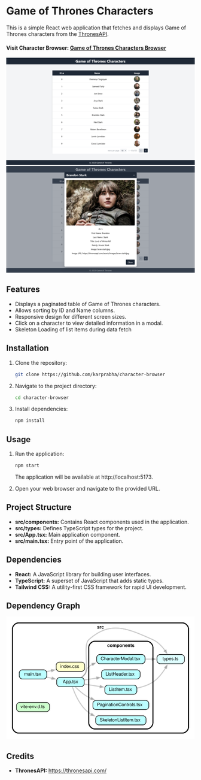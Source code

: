 # Game of Thrones Characters

This is a simple React web application that fetches and displays Game of Thrones characters from the [ThronesAPI](https://thronesapi.com/).

#### Visit Character Browser: [Game of Thrones Characters Browser](https://character-browser.netlify.app/)

![homescreen-img](./docs/images/1.png)
![modal-img](./docs/images/2.png)

## Features

-   Displays a paginated table of Game of Thrones characters.
-   Allows sorting by ID and Name columns.
-   Responsive design for different screen sizes.
-   Click on a character to view detailed information in a modal.
-   Skeleton Loading of list items during data fetch

## Installation

1.  Clone the repository:

    ```bash
    git clone https://github.com/karprabha/character-browser
    ```

2.  Navigate to the project directory:
    ```bash
    cd character-browser
    ```
3.  Install dependencies:
    ```bash
    npm install
    ```

## Usage

1.  Run the application:

    ```bash
    npm start
    ```

    The application will be available at http://localhost:5173.

2.  Open your web browser and navigate to the provided URL.

## Project Structure

-   **src/components:** Contains React components used in the application.
-   **src/types:** Defines TypeScript types for the project.
-   **src/App.tsx:** Main application component.
-   **src/main.tsx:** Entry point of the application.

## Dependencies

-   **React:** A JavaScript library for building user interfaces.
-   **TypeScript:** A superset of JavaScript that adds static types.
-   **Tailwind CSS:** A utility-first CSS framework for rapid UI development.

## Dependency Graph

![Dependency Graph](dependency-graph.svg)

## Credits

-   **ThronesAPI:** https://thronesapi.com/
